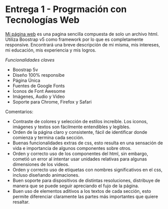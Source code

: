 # Entrega 1 - Progrmación con Tecnologías Web

[Mi página web](https://imsarmiento.github.io/web_e1/) es una pagina sencilla compuesta de solo un archivo html. Utiliza Boostrap v5 como framework por lo que es completamente responsive. Encontrará una breve descripción de mi misma, mis intereses, mi educación, mis experiencia y mis logros.

*Funcionalidades claves*

- Boostrap 5v
- Diseño 100% responsibe
- Página Única
- Fuentes de Google Fonts
- Íconos de Font Awesome
- Imágenes, Audio y Video
- Soporte para Chrome, Firefox y Safari

Comentarios:

- Contraste de colores y selección de estilos increíble. Los iconos, imágenes y textos son fácilmente entendibles y legibles.
- Orden de la página claro y consistente, fácil de identificar donde comienza y termina cada sección.
- Buenas funcionalidades extras de css, esto resulta en una sensación de vida e importancia de algunos componentes sobre otros.
- Orden y correcto uso de los componentes del html, sin embargo, cometió un error al intentar usar unidades relativas para algunas dimensiones de los videos.
- Orden y correcto uso de etiquetas con nombres significativos en el css, incluso diseñando animaciones.
- Buen soporte para dispositivos de distintas resoluciones, distribuye de manera que se puede seguir apreciando el fujo de la página.
- Buen uso de elementos aditivos a los textos de cada sección, esto permite diferenciar claramente las partes más importantes que quiere resaltar.

